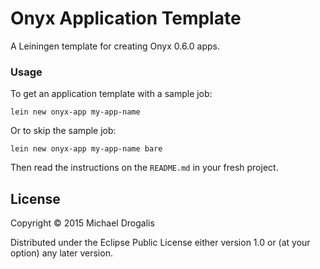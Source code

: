 # Onyx Application Template

A Leiningen template for creating Onyx 0.6.0 apps.

### Usage

To get an application template with a sample job:

```text
lein new onyx-app my-app-name
```

Or to skip the sample job:

```text
lein new onyx-app my-app-name bare
```

Then read the instructions on the `README.md` in your fresh project.

## License

Copyright © 2015 Michael Drogalis

Distributed under the Eclipse Public License either version 1.0 or (at
your option) any later version.
